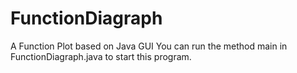 # FunctionDiagraph
A Function Plot based on Java GUI
You can run the method main in FunctionDiagraph.java to start this program.
